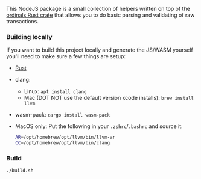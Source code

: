 This NodeJS package is a small collection of helpers written on top of the [ordinals Rust crate](https://docs.rs/ordinals/latest/ordinals/index.html) that allows you to do basic parsing and validating of raw transactions.

### Building locally

If you want to build this project locally and generate the JS/WASM yourself you'll need to make sure a few things are setup:

- [Rust](https://www.rust-lang.org/tools/install)
- clang:
  - Linux: `apt install clang`
  - Mac (DOT NOT use the default version xcode installs): `brew install llvm`
- wasm-pack: `cargo install wasm-pack`
- MacOS only:
  Put the following in your `.zshrc`/`.bashrc` and source it:

  ```bash
  AR=/opt/homebrew/opt/llvm/bin/llvm-ar
  CC=/opt/homebrew/opt/llvm/bin/clang
  ```

### Build

```bash
./build.sh
```
